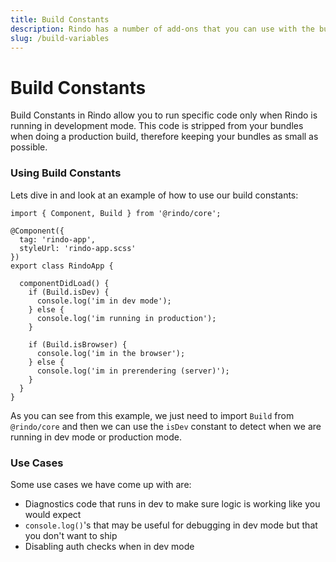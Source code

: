 ```yaml
---
title: Build Constants
description: Rindo has a number of add-ons that you can use with the build process.
slug: /build-variables
---
```


# Build Constants

Build Constants in Rindo allow you to run specific code only when Rindo is running in development mode. This code is stripped from your bundles when doing a production build, therefore keeping your bundles as small as possible.

### Using Build Constants

Lets dive in and look at an example of how to use our build constants:

```tsx
import { Component, Build } from '@rindo/core';

@Component({
  tag: 'rindo-app',
  styleUrl: 'rindo-app.scss'
})
export class RindoApp {

  componentDidLoad() {
    if (Build.isDev) {
      console.log('im in dev mode');
    } else {
      console.log('im running in production');
    }

    if (Build.isBrowser) {
      console.log('im in the browser');
    } else {
      console.log('im in prerendering (server)');
    }
  }
}
```

As you can see from this example, we just need to import `Build` from `@rindo/core` and then we can use the `isDev` constant to detect when we are running in dev mode or production mode.

### Use Cases

Some use cases we have come up with are:

- Diagnostics code that runs in dev to make sure logic is working like you would expect
- `console.log()`'s that may be useful for debugging in dev mode but that you don't want to ship
- Disabling auth checks when in dev mode

